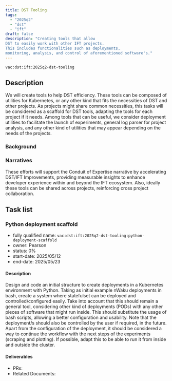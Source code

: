 ```yaml
---
title: DST Tooling
tags:
  - "2025q2"
  - "dst"
  - "ift"
draft: false
description: "Creating tools that allow
DST to easily work with other IFT projects.
This includes functionalities such as deployments,
monitoring, analysis, and control of aforementioned software's."
---
```


`vac:dst:ift:2025q2-dst-tooling`

## Description

We will create tools to help DST efficiency.
These tools can be composed of utilities for Kubernetes,
or any other kind that fits the necessities of DST and other projects.
As projects might share common necessities, this tasks will be considered
as a scaffold for DST tools, adapting the tools for each project if it needs.
Among tools that can be useful, we consider deployment utilities
to facilitate the launch of experiments, general log parser for
project analysis, and any other kind of utilities that may
appear depending on the needs of the projects.

### Background

### Narratives

These efforts will support the Conduit of Expertise narrative by
accelerating DST/IFT Improvements,
providing measurable insights
to enhance developer experience
within and beyond the IFT ecosystem.
Also, ideally these tools can be shared across projects, 
reinforcing cross project collaboration.


## Task list

### Python deployment scaffold

* fully qualified name: `vac:dst:ift:2025q2-dst-tooling:python-deployment-scaffold`
* owner: Pearson
* status: 0%
* start-date: 2025/05/12
* end-date: 2025/05/23

#### Description
Design and code an initial structure to create deployments in a Kubernetes environment with Python.
Taking as initial example nWaku deployments in bash, create a system where 
statefulset can be deployed and controlled/configured easily. 
Take into account that this should remain a general tool, considering
other kind of deployments (PODs) with any other pieces of software that might run inside.
This should substitute the usage of bash scripts, allowing a better configuration
and usability. Note that the deployment/s should also be controlled by the user if required, in the future.
Apart from the configuration of the deployment, it should be considered a way to continue the workflow with 
the next steps of the experiments (scraping and plotting).
If possible, adapt this to be able to run it from inside and outside the cluster.


#### Deliverables
- PRs:
- Related Documents:
